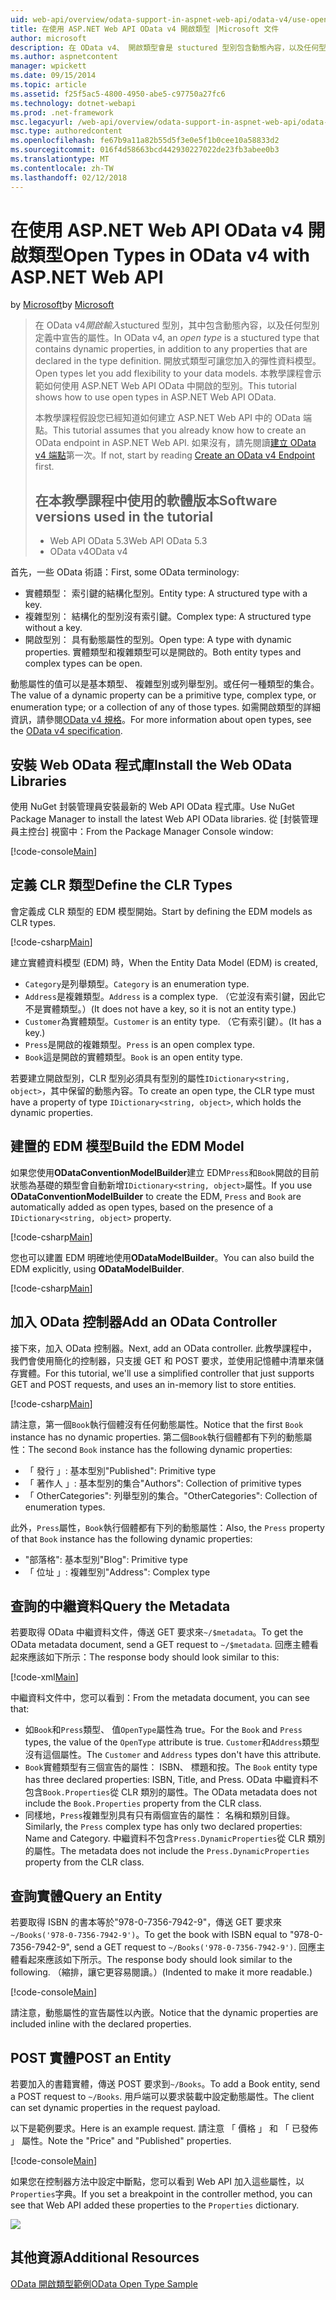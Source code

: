 ```yaml
---
uid: web-api/overview/odata-support-in-aspnet-web-api/odata-v4/use-open-types-in-odata-v4
title: 在使用 ASP.NET Web API OData v4 開啟類型 |Microsoft 文件
author: microsoft
description: 在 OData v4、 開啟類型會是 stuctured 型別包含動態內容，以及任何型別定義中宣告的屬性。 開啟...
ms.author: aspnetcontent
manager: wpickett
ms.date: 09/15/2014
ms.topic: article
ms.assetid: f25f5ac5-4800-4950-abe5-c97750a27fc6
ms.technology: dotnet-webapi
ms.prod: .net-framework
msc.legacyurl: /web-api/overview/odata-support-in-aspnet-web-api/odata-v4/use-open-types-in-odata-v4
msc.type: authoredcontent
ms.openlocfilehash: fe67b9a11a82b55d5f3e0e5f1b0cee10a58833d2
ms.sourcegitcommit: 016f4d58663bcd442930227022de23fb3abee0b3
ms.translationtype: MT
ms.contentlocale: zh-TW
ms.lasthandoff: 02/12/2018
---
```

<a name="open-types-in-odata-v4-with-aspnet-web-api"></a><span data-ttu-id="fe0fb-104">在使用 ASP.NET Web API OData v4 開啟類型</span><span class="sxs-lookup"><span data-stu-id="fe0fb-104">Open Types in OData v4 with ASP.NET Web API</span></span>
====================
<span data-ttu-id="fe0fb-105">by [Microsoft](https://github.com/microsoft)</span><span class="sxs-lookup"><span data-stu-id="fe0fb-105">by [Microsoft](https://github.com/microsoft)</span></span>

> <span data-ttu-id="fe0fb-106">在 OData v4*開啟輸入*stuctured 型別，其中包含動態內容，以及任何型別定義中宣告的屬性。</span><span class="sxs-lookup"><span data-stu-id="fe0fb-106">In OData v4, an *open type* is a stuctured type that contains dynamic properties, in addition to any properties that are declared in the type definition.</span></span> <span data-ttu-id="fe0fb-107">開放式類型可讓您加入的彈性資料模型。</span><span class="sxs-lookup"><span data-stu-id="fe0fb-107">Open types let you add flexibility to your data models.</span></span> <span data-ttu-id="fe0fb-108">本教學課程會示範如何使用 ASP.NET Web API OData 中開啟的型別。</span><span class="sxs-lookup"><span data-stu-id="fe0fb-108">This tutorial shows how to use open types in ASP.NET Web API OData.</span></span>
> 
> <span data-ttu-id="fe0fb-109">本教學課程假設您已經知道如何建立 ASP.NET Web API 中的 OData 端點。</span><span class="sxs-lookup"><span data-stu-id="fe0fb-109">This tutorial assumes that you already know how to create an OData endpoint in ASP.NET Web API.</span></span> <span data-ttu-id="fe0fb-110">如果沒有，請先閱讀[建立 OData v4 端點](create-an-odata-v4-endpoint.md)第一次。</span><span class="sxs-lookup"><span data-stu-id="fe0fb-110">If not, start by reading [Create an OData v4 Endpoint](create-an-odata-v4-endpoint.md) first.</span></span>
> 
> ## <a name="software-versions-used-in-the-tutorial"></a><span data-ttu-id="fe0fb-111">在本教學課程中使用的軟體版本</span><span class="sxs-lookup"><span data-stu-id="fe0fb-111">Software versions used in the tutorial</span></span>
> 
> 
> - <span data-ttu-id="fe0fb-112">Web API OData 5.3</span><span class="sxs-lookup"><span data-stu-id="fe0fb-112">Web API OData 5.3</span></span>
> - <span data-ttu-id="fe0fb-113">OData v4</span><span class="sxs-lookup"><span data-stu-id="fe0fb-113">OData v4</span></span>


<span data-ttu-id="fe0fb-114">首先，一些 OData 術語：</span><span class="sxs-lookup"><span data-stu-id="fe0fb-114">First, some OData terminology:</span></span>

- <span data-ttu-id="fe0fb-115">實體類型： 索引鍵的結構化型別。</span><span class="sxs-lookup"><span data-stu-id="fe0fb-115">Entity type: A structured type with a key.</span></span>
- <span data-ttu-id="fe0fb-116">複雜型別： 結構化的型別沒有索引鍵。</span><span class="sxs-lookup"><span data-stu-id="fe0fb-116">Complex type: A structured type without a key.</span></span>
- <span data-ttu-id="fe0fb-117">開啟型別： 具有動態屬性的型別。</span><span class="sxs-lookup"><span data-stu-id="fe0fb-117">Open type: A type with dynamic properties.</span></span> <span data-ttu-id="fe0fb-118">實體類型和複雜類型可以是開啟的。</span><span class="sxs-lookup"><span data-stu-id="fe0fb-118">Both entity types and complex types can be open.</span></span>

<span data-ttu-id="fe0fb-119">動態屬性的值可以是基本類型、 複雜型別或列舉型別。或任何一種類型的集合。</span><span class="sxs-lookup"><span data-stu-id="fe0fb-119">The value of a dynamic property can be a primitive type, complex type, or enumeration type; or a collection of any of those types.</span></span> <span data-ttu-id="fe0fb-120">如需開啟類型的詳細資訊，請參閱[OData v4 規格](http://www.odata.org/documentation/odata-version-4-0/)。</span><span class="sxs-lookup"><span data-stu-id="fe0fb-120">For more information about open types, see the [OData v4 specification](http://www.odata.org/documentation/odata-version-4-0/).</span></span>

## <a name="install-the-web-odata-libraries"></a><span data-ttu-id="fe0fb-121">安裝 Web OData 程式庫</span><span class="sxs-lookup"><span data-stu-id="fe0fb-121">Install the Web OData Libraries</span></span>

<span data-ttu-id="fe0fb-122">使用 NuGet 封裝管理員安裝最新的 Web API OData 程式庫。</span><span class="sxs-lookup"><span data-stu-id="fe0fb-122">Use NuGet Package Manager to install the latest Web API OData libraries.</span></span> <span data-ttu-id="fe0fb-123">從 [封裝管理員主控台] 視窗中：</span><span class="sxs-lookup"><span data-stu-id="fe0fb-123">From the Package Manager Console window:</span></span>

[!code-console[Main](use-open-types-in-odata-v4/samples/sample1.cmd)]

## <a name="define-the-clr-types"></a><span data-ttu-id="fe0fb-124">定義 CLR 類型</span><span class="sxs-lookup"><span data-stu-id="fe0fb-124">Define the CLR Types</span></span>

<span data-ttu-id="fe0fb-125">會定義成 CLR 類型的 EDM 模型開始。</span><span class="sxs-lookup"><span data-stu-id="fe0fb-125">Start by defining the EDM models as CLR types.</span></span>

[!code-csharp[Main](use-open-types-in-odata-v4/samples/sample2.cs)]

<span data-ttu-id="fe0fb-126">建立實體資料模型 (EDM) 時，</span><span class="sxs-lookup"><span data-stu-id="fe0fb-126">When the Entity Data Model (EDM) is created,</span></span>

- <span data-ttu-id="fe0fb-127">`Category`是列舉類型。</span><span class="sxs-lookup"><span data-stu-id="fe0fb-127">`Category` is an enumeration type.</span></span>
- <span data-ttu-id="fe0fb-128">`Address`是複雜類型。</span><span class="sxs-lookup"><span data-stu-id="fe0fb-128">`Address` is a complex type.</span></span> <span data-ttu-id="fe0fb-129">（它並沒有索引鍵，因此它不是實體類型。）</span><span class="sxs-lookup"><span data-stu-id="fe0fb-129">(It does not have a key, so it is not an entity type.)</span></span>
- <span data-ttu-id="fe0fb-130">`Customer`為實體類型。</span><span class="sxs-lookup"><span data-stu-id="fe0fb-130">`Customer` is an entity type.</span></span> <span data-ttu-id="fe0fb-131">（它有索引鍵）。</span><span class="sxs-lookup"><span data-stu-id="fe0fb-131">(It has a key.)</span></span>
- <span data-ttu-id="fe0fb-132">`Press`是開啟的複雜類型。</span><span class="sxs-lookup"><span data-stu-id="fe0fb-132">`Press` is an open complex type.</span></span>
- <span data-ttu-id="fe0fb-133">`Book`這是開啟的實體類型。</span><span class="sxs-lookup"><span data-stu-id="fe0fb-133">`Book` is an open entity type.</span></span>

<span data-ttu-id="fe0fb-134">若要建立開啟型別，CLR 型別必須具有型別的屬性`IDictionary<string, object>`，其中保留的動態內容。</span><span class="sxs-lookup"><span data-stu-id="fe0fb-134">To create an open type, the CLR type must have a property of type `IDictionary<string, object>`, which holds the dynamic properties.</span></span>

## <a name="build-the-edm-model"></a><span data-ttu-id="fe0fb-135">建置的 EDM 模型</span><span class="sxs-lookup"><span data-stu-id="fe0fb-135">Build the EDM Model</span></span>

<span data-ttu-id="fe0fb-136">如果您使用**ODataConventionModelBuilder**建立 EDM`Press`和`Book`開啟的目前狀態為基礎的類型會自動新增`IDictionary<string, object>`屬性。</span><span class="sxs-lookup"><span data-stu-id="fe0fb-136">If you use **ODataConventionModelBuilder** to create the EDM, `Press` and `Book` are automatically added as open types, based on the presence of a `IDictionary<string, object>` property.</span></span>

[!code-csharp[Main](use-open-types-in-odata-v4/samples/sample3.cs)]

<span data-ttu-id="fe0fb-137">您也可以建置 EDM 明確地使用**ODataModelBuilder**。</span><span class="sxs-lookup"><span data-stu-id="fe0fb-137">You can also build the EDM explicitly, using **ODataModelBuilder**.</span></span>

[!code-csharp[Main](use-open-types-in-odata-v4/samples/sample4.cs)]

## <a name="add-an-odata-controller"></a><span data-ttu-id="fe0fb-138">加入 OData 控制器</span><span class="sxs-lookup"><span data-stu-id="fe0fb-138">Add an OData Controller</span></span>

<span data-ttu-id="fe0fb-139">接下來，加入 OData 控制器。</span><span class="sxs-lookup"><span data-stu-id="fe0fb-139">Next, add an OData controller.</span></span> <span data-ttu-id="fe0fb-140">此教學課程中，我們會使用簡化的控制器，只支援 GET 和 POST 要求，並使用記憶體中清單來儲存實體。</span><span class="sxs-lookup"><span data-stu-id="fe0fb-140">For this tutorial, we'll use a simplified controller that just supports GET and POST requests, and uses an in-memory list to store entities.</span></span>

[!code-csharp[Main](use-open-types-in-odata-v4/samples/sample5.cs)]

<span data-ttu-id="fe0fb-141">請注意，第一個`Book`執行個體沒有任何動態屬性。</span><span class="sxs-lookup"><span data-stu-id="fe0fb-141">Notice that the first `Book` instance has no dynamic properties.</span></span> <span data-ttu-id="fe0fb-142">第二個`Book`執行個體都有下列的動態屬性：</span><span class="sxs-lookup"><span data-stu-id="fe0fb-142">The second `Book` instance has the following dynamic properties:</span></span>

- <span data-ttu-id="fe0fb-143">「 發行 」: 基本型別</span><span class="sxs-lookup"><span data-stu-id="fe0fb-143">"Published": Primitive type</span></span>
- <span data-ttu-id="fe0fb-144">「 著作人 」: 基本型別的集合</span><span class="sxs-lookup"><span data-stu-id="fe0fb-144">"Authors": Collection of primitive types</span></span>
- <span data-ttu-id="fe0fb-145">「 OtherCategories": 列舉型別的集合。</span><span class="sxs-lookup"><span data-stu-id="fe0fb-145">"OtherCategories": Collection of enumeration types.</span></span>

<span data-ttu-id="fe0fb-146">此外，`Press`屬性，`Book`執行個體都有下列的動態屬性：</span><span class="sxs-lookup"><span data-stu-id="fe0fb-146">Also, the `Press` property of that `Book` instance has the following dynamic properties:</span></span>

- <span data-ttu-id="fe0fb-147">"部落格": 基本型別</span><span class="sxs-lookup"><span data-stu-id="fe0fb-147">"Blog": Primitive type</span></span>
- <span data-ttu-id="fe0fb-148">「 位址 」: 複雜型別</span><span class="sxs-lookup"><span data-stu-id="fe0fb-148">"Address": Complex type</span></span>

## <a name="query-the-metadata"></a><span data-ttu-id="fe0fb-149">查詢的中繼資料</span><span class="sxs-lookup"><span data-stu-id="fe0fb-149">Query the Metadata</span></span>

<span data-ttu-id="fe0fb-150">若要取得 OData 中繼資料文件，傳送 GET 要求來`~/$metadata`。</span><span class="sxs-lookup"><span data-stu-id="fe0fb-150">To get the OData metadata document, send a GET request to `~/$metadata`.</span></span> <span data-ttu-id="fe0fb-151">回應主體看起來應該如下所示：</span><span class="sxs-lookup"><span data-stu-id="fe0fb-151">The response body should look similar to this:</span></span>

[!code-xml[Main](use-open-types-in-odata-v4/samples/sample6.xml?highlight=5,21)]

<span data-ttu-id="fe0fb-152">中繼資料文件中，您可以看到：</span><span class="sxs-lookup"><span data-stu-id="fe0fb-152">From the metadata document, you can see that:</span></span>

- <span data-ttu-id="fe0fb-153">如`Book`和`Press`類型、 值`OpenType`屬性為 true。</span><span class="sxs-lookup"><span data-stu-id="fe0fb-153">For the `Book` and `Press` types, the value of the `OpenType` attribute is true.</span></span> <span data-ttu-id="fe0fb-154">`Customer`和`Address`類型沒有這個屬性。</span><span class="sxs-lookup"><span data-stu-id="fe0fb-154">The `Customer` and `Address` types don't have this attribute.</span></span>
- <span data-ttu-id="fe0fb-155">`Book`實體類型有三個宣告的屬性： ISBN、 標題和按。</span><span class="sxs-lookup"><span data-stu-id="fe0fb-155">The `Book` entity type has three declared properties: ISBN, Title, and Press.</span></span> <span data-ttu-id="fe0fb-156">OData 中繼資料不包含`Book.Properties`從 CLR 類別的屬性。</span><span class="sxs-lookup"><span data-stu-id="fe0fb-156">The OData metadata does not include the `Book.Properties` property from the CLR class.</span></span>
- <span data-ttu-id="fe0fb-157">同樣地，`Press`複雜型別具有只有兩個宣告的屬性： 名稱和類別目錄。</span><span class="sxs-lookup"><span data-stu-id="fe0fb-157">Similarly, the `Press` complex type has only two declared properties: Name and Category.</span></span> <span data-ttu-id="fe0fb-158">中繼資料不包含`Press.DynamicProperties`從 CLR 類別的屬性。</span><span class="sxs-lookup"><span data-stu-id="fe0fb-158">The metadata does not include the `Press.DynamicProperties` property from the CLR class.</span></span>

## <a name="query-an-entity"></a><span data-ttu-id="fe0fb-159">查詢實體</span><span class="sxs-lookup"><span data-stu-id="fe0fb-159">Query an Entity</span></span>

<span data-ttu-id="fe0fb-160">若要取得 ISBN 的書本等於"978-0-7356-7942-9"，傳送 GET 要求來`~/Books('978-0-7356-7942-9')`。</span><span class="sxs-lookup"><span data-stu-id="fe0fb-160">To get the book with ISBN equal to "978-0-7356-7942-9", send a GET request to `~/Books('978-0-7356-7942-9')`.</span></span> <span data-ttu-id="fe0fb-161">回應主體看起來應該如下所示。</span><span class="sxs-lookup"><span data-stu-id="fe0fb-161">The response body should look similar to the following.</span></span> <span data-ttu-id="fe0fb-162">（縮排，讓它更容易閱讀。）</span><span class="sxs-lookup"><span data-stu-id="fe0fb-162">(Indented to make it more readable.)</span></span>

[!code-console[Main](use-open-types-in-odata-v4/samples/sample7.cmd?highlight=8-13,15-23)]

<span data-ttu-id="fe0fb-163">請注意，動態屬性的宣告屬性以內嵌。</span><span class="sxs-lookup"><span data-stu-id="fe0fb-163">Notice that the dynamic properties are included inline with the declared properties.</span></span>

## <a name="post-an-entity"></a><span data-ttu-id="fe0fb-164">POST 實體</span><span class="sxs-lookup"><span data-stu-id="fe0fb-164">POST an Entity</span></span>

<span data-ttu-id="fe0fb-165">若要加入的書籍實體，傳送 POST 要求到`~/Books`。</span><span class="sxs-lookup"><span data-stu-id="fe0fb-165">To add a Book entity, send a POST request to `~/Books`.</span></span> <span data-ttu-id="fe0fb-166">用戶端可以要求裝載中設定動態屬性。</span><span class="sxs-lookup"><span data-stu-id="fe0fb-166">The client can set dynamic properties in the request payload.</span></span>

<span data-ttu-id="fe0fb-167">以下是範例要求。</span><span class="sxs-lookup"><span data-stu-id="fe0fb-167">Here is an example request.</span></span> <span data-ttu-id="fe0fb-168">請注意 「 價格 」 和 「 已發佈 」 屬性。</span><span class="sxs-lookup"><span data-stu-id="fe0fb-168">Note the "Price" and "Published" properties.</span></span>

[!code-console[Main](use-open-types-in-odata-v4/samples/sample8.cmd?highlight=10)]

<span data-ttu-id="fe0fb-169">如果您在控制器方法中設定中斷點，您可以看到 Web API 加入這些屬性，以`Properties`字典。</span><span class="sxs-lookup"><span data-stu-id="fe0fb-169">If you set a breakpoint in the controller method, you can see that Web API added these properties to the `Properties` dictionary.</span></span>

![](use-open-types-in-odata-v4/_static/image1.png)

## <a name="additional-resources"></a><span data-ttu-id="fe0fb-170">其他資源</span><span class="sxs-lookup"><span data-stu-id="fe0fb-170">Additional Resources</span></span>

[<span data-ttu-id="fe0fb-171">OData 開啟類型範例</span><span class="sxs-lookup"><span data-stu-id="fe0fb-171">OData Open Type Sample</span></span>](http://aspnet.codeplex.com/sourcecontrol/latest#Samples/WebApi/OData/v4/ODataOpenTypeSample/ReadMe.txt)
